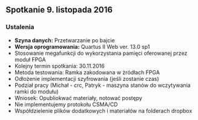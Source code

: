 ## Spotkanie 9. listopada 2016 ##

### Ustalenia ###
* **Szyna danych:** Przetwarzanie po bajcie
* **Wersja oprogramowania:** Quartus II Web ver. 13.0 sp1
* Stosowanie megafunkcji do wykorzystania pamięci oferowanej przez moduł FPGA
* Kolejny termin spotkania: 30.11.2016
* Metoda testowania: Ramka zakodowana w żródłach FPGA
* Odłożenie implementacji szyfrowania (jeśli zostanie czas)
* Podział pracy (Michał - crc, Patryk - maszyna stanów do wczytywania ramki do modułu)
* Wniosek: Opubliokwać materiały, notować postępy
* Nie implementujemy protokołu CSMA/CD
* Współdzielenie plików dodatkowych i materiałów na folderach dropbox

